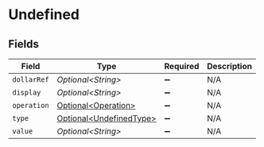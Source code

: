 # Undefined


## Fields

| Field                                                            | Type                                                             | Required                                                         | Description                                                      |
| ---------------------------------------------------------------- | ---------------------------------------------------------------- | ---------------------------------------------------------------- | ---------------------------------------------------------------- |
| `dollarRef`                                                      | *Optional\<String>*                                              | :heavy_minus_sign:                                               | N/A                                                              |
| `display`                                                        | *Optional\<String>*                                              | :heavy_minus_sign:                                               | N/A                                                              |
| `operation`                                                      | [Optional\<Operation>](../../models/shared/Operation.md)         | :heavy_minus_sign:                                               | N/A                                                              |
| `type`                                                           | [Optional\<UndefinedType>](../../models/shared/UndefinedType.md) | :heavy_minus_sign:                                               | N/A                                                              |
| `value`                                                          | *Optional\<String>*                                              | :heavy_minus_sign:                                               | N/A                                                              |